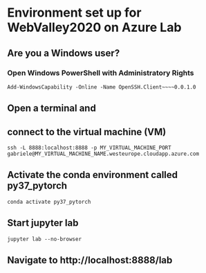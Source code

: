 # Environment set up for WebValley2020 on Azure Lab

## Are you a Windows user?
### Open Windows PowerShell with Administratory Rights

`Add-WindowsCapability -Online -Name OpenSSH.Client~~~~0.0.1.0`

## Open a terminal and
## connect to the virtual machine (VM)
`ssh -L 8888:localhost:8888 -p MY_VIRTUAL_MACHINE_PORT gabriele@MY_VIRTUAL_MACHINE_NAME.westeurope.cloudapp.azure.com`

## Activate the conda environment called py37_pytorch
`conda activate py37_pytorch`

## Start jupyter lab
`jupyter lab --no-browser`

## Navigate to http://localhost:8888/lab
